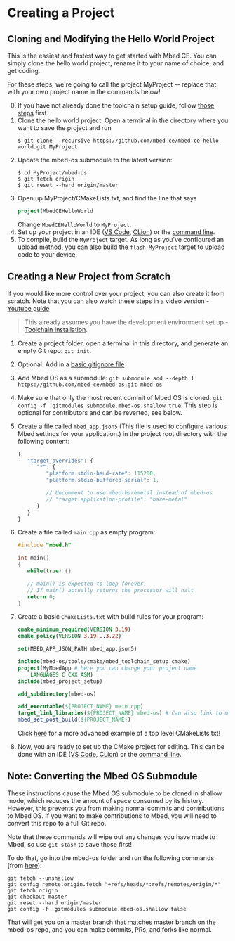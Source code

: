 # Creating a Project
## Cloning and Modifying the Hello World Project

This is the easiest and fastest way to get started with Mbed CE. You can simply clone the hello world project, rename it to your name of choice, and get coding.

For these steps, we're going to call the project MyProject -- replace that with your own project name in the commands below!

0. If you have not already done the toolchain setup guide, follow [those steps](toolchain-install.md) first.
1. Clone the hello world project. Open a terminal in the directory where you want to save the project and run
    ```shell
    $ git clone --recursive https://github.com/mbed-ce/mbed-ce-hello-world.git MyProject
    ```
2. Update the mbed-os submodule to the latest version:
    ```shell
    $ cd MyProject/mbed-os
    $ git fetch origin
    $ git reset --hard origin/master
    ```
3. Open up MyProject/CMakeLists.txt, and find the line that says
    ```cmake
    project(MbedCEHelloWorld
    ```
    Change `MbedCEHelloWorld` to `MyProject`.
4. Set up your project in an IDE ([VS Code](ide_cli_setup/vscode_setup.md), [CLion](ide_cli_setup/clion_setup.md)) or the [command line](ide_cli_setup/cli_setup.md).
5. To compile, build the `MyProject` target. As long as you've configured an upload method, you can also build the `flash-MyProject` target to upload code to your device.

## Creating a New Project from Scratch

If you would like more control over your project, you can also create it from scratch. Note that you can also watch these steps in a video version - [Youtube guide](https://youtu.be/dQHG_9O9X4c)
 
> This already assumes you have the development environment set up - [Toolchain Installation](toolchain-install.md).

1. Create a project folder, open a terminal in this directory, and generate an empty Git repo: `git init`. 
2. Optional: Add in a [basic gitignore file](https://github.com/mbed-ce/mbed-ce-hello-world/blob/master/.gitignore)
3. Add Mbed OS as a submodule: `git submodule add --depth 1 https://github.com/mbed-ce/mbed-os.git mbed-os`
4. Make sure that only the most recent commit of Mbed OS is cloned: `git config -f .gitmodules submodule.mbed-os.shallow true`. This step is optional for contributors and can be reverted, see below.
5. Create a file called `mbed_app.json5` (This file is used to configure various Mbed settings for your application.) in the project root directory with the following content:
   ```js
   {
      "target_overrides": {
         "*": {
            "platform.stdio-baud-rate": 115200,
            "platform.stdio-buffered-serial": 1,

            // Uncomment to use mbed-baremetal instead of mbed-os
            // "target.application-profile": "bare-metal"
         }
      }
   }
   ```

6. Create a file called `main.cpp` as empty program:
   ```cpp
   #include "mbed.h"

   int main()
   {
      while(true) {}

      // main() is expected to loop forever.
      // If main() actually returns the processor will halt
      return 0;
   }
   ```


7. Create a basic `CMakeLists.txt` with build rules for your program:
   ```cmake
   cmake_minimum_required(VERSION 3.19)
   cmake_policy(VERSION 3.19...3.22)

   set(MBED_APP_JSON_PATH mbed_app.json5)

   include(mbed-os/tools/cmake/mbed_toolchain_setup.cmake)
   project(MyMbedApp # here you can change your project name
       LANGUAGES C CXX ASM) 
   include(mbed_project_setup)

   add_subdirectory(mbed-os)

   add_executable(${PROJECT_NAME} main.cpp)
   target_link_libraries(${PROJECT_NAME} mbed-os) # Can also link to mbed-baremetal here
   mbed_set_post_build(${PROJECT_NAME})
   ```
   Click [here](https://github.com/mbed-ce/mbed-ce-hello-world/blob/master/CMakeLists.txt) for a more advanced example of a top level CMakeLists.txt!

9. Now, you are ready to set up the CMake project for editing. This can be done with an IDE ([VS Code](ide_cli_setup/vscode_setup.md), [CLion](ide_cli_setup/clion_setup.md)) or the [command line](ide_cli_setup/cli_setup.md).

## Note: Converting the Mbed OS Submodule
These instructions cause the Mbed OS submodule to be cloned in shallow mode, which reduces the amount of space consumed by its history.  However, this prevents you from making normal commits and contributions to Mbed OS.  If you want to make contributions to Mbed, you will need to convert this repo to a full Git repo. 

Note that these commands will wipe out any changes you have made to Mbed, so use `git stash` to save those first!

To do that, go into the mbed-os folder and run the following commands (from [here](https://stackoverflow.com/a/17937889/7083698)):
```
git fetch --unshallow
git config remote.origin.fetch "+refs/heads/*:refs/remotes/origin/*"
git fetch origin
git checkout master
git reset --hard origin/master
git config -f .gitmodules submodule.mbed-os.shallow false
```
That will get you on a master branch that matches master branch on the mbed-os repo, and you can make commits, PRs, and forks like normal.